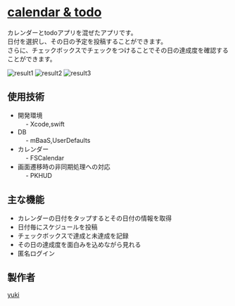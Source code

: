 # [calendar & todo](https://www.apple.com/jp/search/monkeytodolist?src=globalnav)  
カレンダーとtodoアプリを混ぜたアプリです。  
日付を選択し、その日の予定を投稿することができます。  
さらに、チェックボックスでチェックをつけることでその日の達成度を確認することができます。  

![result1](https://user-images.githubusercontent.com/64241438/103880883-0da8cd80-511d-11eb-8852-ad5a925bcb6c.gif)
![result2](https://user-images.githubusercontent.com/64241438/103880941-21543400-511d-11eb-8ed4-74c68195b159.gif)
![result3](https://user-images.githubusercontent.com/64241438/103880983-2e712300-511d-11eb-9b4b-9b664be6234f.gif)


## 使用技術
- 開発環境  
　   - Xcode,swift  
- DB  
　   - mBaaS,UserDefaults  
- カレンダー  
　   - FSCalendar  
- 画面遷移時の非同期処理への対応  
　   - PKHUD  


## 主な機能  
- カレンダーの日付をタップするとその日付の情報を取得  
- 日付毎にスケジュールを投稿
- チェックボックスで達成と未達成を記録
- その日の達成度を面白みを込めながら見れる
- 匿名ログイン


## 製作者
[yuki](https://github.com/yuki1023)
